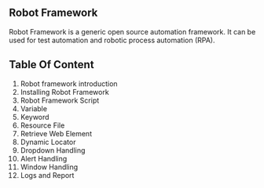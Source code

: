 ## Robot Framework

Robot Framework is a generic open source automation framework. It can be used for test automation and robotic process automation (RPA).

## Table Of Content

1. Robot framework introduction
2. Installing Robot Framework
3. Robot Framework Script
4. Variable
5. Keyword
6. Resource File
7. Retrieve Web Element
8. Dynamic Locator
9. Dropdown Handling
10. Alert Handling
11. Window Handling
12. Logs and Report
